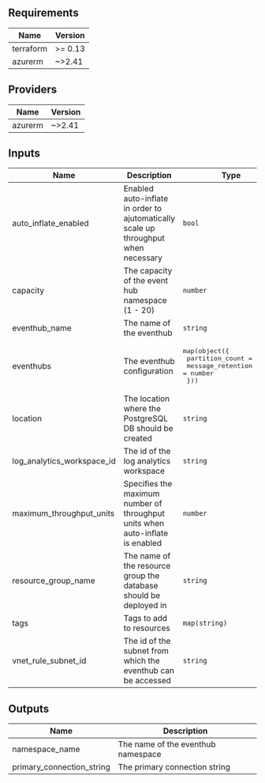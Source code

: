 ## Requirements

| Name | Version |
|------|---------|
| terraform | >= 0.13 |
| azurerm | ~>2.41 |

## Providers

| Name | Version |
|------|---------|
| azurerm | ~>2.41 |

## Inputs

| Name | Description | Type | Default | Required |
|------|-------------|------|---------|:--------:|
| auto\_inflate\_enabled | Enabled auto-inflate in order to ajutomatically scale up throughput when necessary | `bool` | `false` | no |
| capacity | The capacity of the event hub namespace (1 - 20) | `number` | `20` | no |
| eventhub\_name | The name of the eventhub | `string` | n/a | yes |
| eventhubs | The eventhub configuration | <pre>map(object({<br>    partition_count   = number<br>    message_retention = number<br>  }))</pre> | n/a | yes |
| location | The location where the PostgreSQL DB should be created | `string` | n/a | yes |
| log\_analytics\_workspace\_id | The id of the log analytics workspace | `string` | n/a | yes |
| maximum\_throughput\_units | Specifies the maximum number of throughput units when auto-inflate is enabled | `number` | `5` | no |
| resource\_group\_name | The name of the resource group the database should be deployed in | `string` | n/a | yes |
| tags | Tags to add to resources | `map(string)` | `{}` | no |
| vnet\_rule\_subnet\_id | The id of the subnet from which the eventhub can be accessed | `string` | n/a | yes |

## Outputs

| Name | Description |
|------|-------------|
| namespace\_name | The name of the eventhub namespace |
| primary\_connection\_string | The primary connection string |

